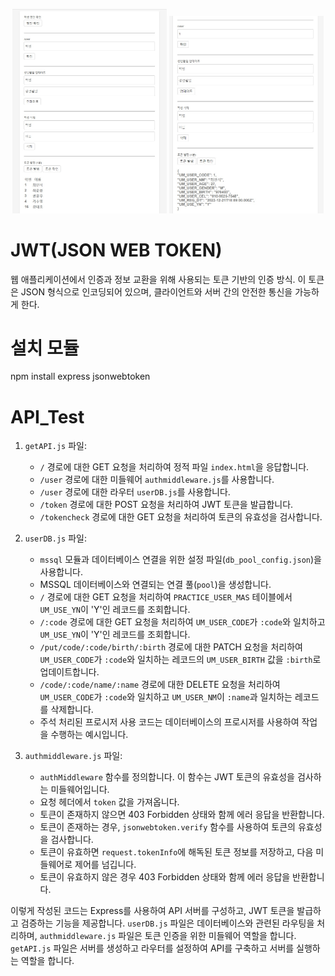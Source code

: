 <p align="center">
   <img src="/img/all_list.jpg" style="width:49%">
   <img src="/img/mem_code.jpg" style="width:49%">
</p>

# JWT(JSON WEB TOKEN)
웹 애플리케이션에서 인증과 정보 교환을 위해 사용되는 토큰 기반의 인증 방식. 이 토큰은 JSON 형식으로 인코딩되어 있으며, 클라이언트와 서버 간의 안전한 통신을 가능하게 한다.

# 설치 모듈
npm install express jsonwebtoken

# API_Test
1. `getAPI.js` 파일:

   - `/` 경로에 대한 GET 요청을 처리하여 정적 파일 `index.html`을 응답합니다.
   - `/user` 경로에 대한 미들웨어 `authmiddleware.js`를 사용합니다.
   - `/user` 경로에 대한 라우터 `userDB.js`를 사용합니다.
   - `/token` 경로에 대한 POST 요청을 처리하여 JWT 토큰을 발급합니다.
   - `/tokencheck` 경로에 대한 GET 요청을 처리하여 토큰의 유효성을 검사합니다.

2. `userDB.js` 파일:

   - `mssql` 모듈과 데이터베이스 연결을 위한 설정 파일(`db_pool_config.json`)을 사용합니다.
   - MSSQL 데이터베이스와 연결되는 연결 풀(`pool`)을 생성합니다.
   - `/` 경로에 대한 GET 요청을 처리하여 `PRACTICE_USER_MAS` 테이블에서 `UM_USE_YN`이 'Y'인 레코드를 조회합니다.
   - `/:code` 경로에 대한 GET 요청을 처리하여 `UM_USER_CODE`가 `:code`와 일치하고 `UM_USE_YN`이 'Y'인 레코드를 조회합니다.
   - `/put/code/:code/birth/:birth` 경로에 대한 PATCH 요청을 처리하여 `UM_USER_CODE`가 `:code`와 일치하는 레코드의 `UM_USER_BIRTH` 값을 `:birth`로 업데이트합니다.
   - `/code/:code/name/:name` 경로에 대한 DELETE 요청을 처리하여 `UM_USER_CODE`가 `:code`와 일치하고 `UM_USER_NM`이 `:name`과 일치하는 레코드를 삭제합니다.
   - 주석 처리된 프로시저 사용 코드는 데이터베이스의 프로시저를 사용하여 작업을 수행하는 예시입니다.

3. `authmiddleware.js` 파일:

   - `authMiddleware` 함수를 정의합니다. 이 함수는 JWT 토큰의 유효성을 검사하는 미들웨어입니다.
   - 요청 헤더에서 `token` 값을 가져옵니다.
   - 토큰이 존재하지 않으면 403 Forbidden 상태와 함께 에러 응답을 반환합니다.
   - 토큰이 존재하는 경우, `jsonwebtoken.verify` 함수를 사용하여 토큰의 유효성을 검사합니다.
   - 토큰이 유효하면 `request.tokenInfo`에 해독된 토큰 정보를 저장하고, 다음 미들웨어로 제어를 넘깁니다.
   - 토큰이 유효하지 않은 경우 403 Forbidden 상태와 함께 에러 응답을 반환합니다.

이렇게 작성된 코드는 Express를 사용하여 API 서버를 구성하고, JWT 토큰을 발급하고 검증하는 기능을 제공합니다. 
`userDB.js` 파일은 데이터베이스와 관련된 라우팅을 처리하며, `authmiddleware.js` 파일은 토큰 인증을 위한 미들웨어 역할을 합니다. 
`getAPI.js` 파일은 서버를 생성하고 라우터를 설정하여 API를 구축하고 서버를 실행하는 역할을 합니다.
